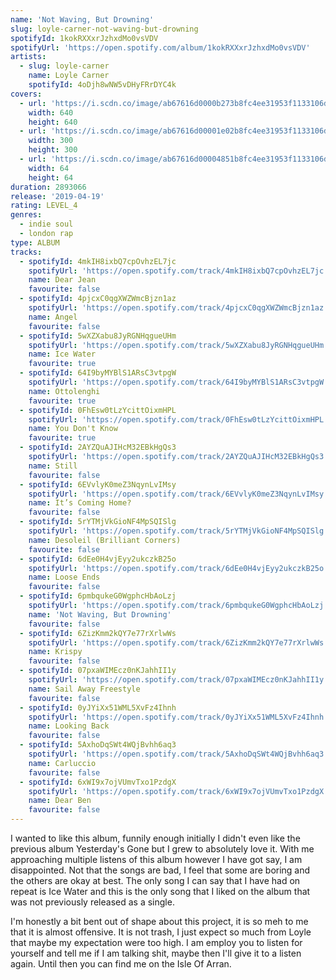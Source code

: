 ```yaml
---
name: 'Not Waving, But Drowning'
slug: loyle-carner-not-waving-but-drowning
spotifyId: 1kokRXXxrJzhxdMo0vsVDV
spotifyUrl: 'https://open.spotify.com/album/1kokRXXxrJzhxdMo0vsVDV'
artists:
  - slug: loyle-carner
    name: Loyle Carner
    spotifyId: 4oDjh8wNW5vDHyFRrDYC4k
covers:
  - url: 'https://i.scdn.co/image/ab67616d0000b273b8fc4ee31953f1133106d64a'
    width: 640
    height: 640
  - url: 'https://i.scdn.co/image/ab67616d00001e02b8fc4ee31953f1133106d64a'
    width: 300
    height: 300
  - url: 'https://i.scdn.co/image/ab67616d00004851b8fc4ee31953f1133106d64a'
    width: 64
    height: 64
duration: 2893066
release: '2019-04-19'
rating: LEVEL_4
genres:
  - indie soul
  - london rap
type: ALBUM
tracks:
  - spotifyId: 4mkIH8ixbQ7cpOvhzEL7jc
    spotifyUrl: 'https://open.spotify.com/track/4mkIH8ixbQ7cpOvhzEL7jc'
    name: Dear Jean
    favourite: false
  - spotifyId: 4pjcxC0qgXWZWmcBjzn1az
    spotifyUrl: 'https://open.spotify.com/track/4pjcxC0qgXWZWmcBjzn1az'
    name: Angel
    favourite: false
  - spotifyId: 5wXZXabu8JyRGNHqgueUHm
    spotifyUrl: 'https://open.spotify.com/track/5wXZXabu8JyRGNHqgueUHm'
    name: Ice Water
    favourite: true
  - spotifyId: 64I9byMYBlS1ARsC3vtpgW
    spotifyUrl: 'https://open.spotify.com/track/64I9byMYBlS1ARsC3vtpgW'
    name: Ottolenghi
    favourite: true
  - spotifyId: 0FhEsw0tLzYcittOixmHPL
    spotifyUrl: 'https://open.spotify.com/track/0FhEsw0tLzYcittOixmHPL'
    name: You Don't Know
    favourite: true
  - spotifyId: 2AYZQuAJIHcM32EBkHgQs3
    spotifyUrl: 'https://open.spotify.com/track/2AYZQuAJIHcM32EBkHgQs3'
    name: Still
    favourite: false
  - spotifyId: 6EVvlyK0meZ3NqynLvIMsy
    spotifyUrl: 'https://open.spotify.com/track/6EVvlyK0meZ3NqynLvIMsy'
    name: It’s Coming Home?
    favourite: false
  - spotifyId: 5rYTMjVkGioNF4MpSQISlg
    spotifyUrl: 'https://open.spotify.com/track/5rYTMjVkGioNF4MpSQISlg'
    name: Desoleil (Brilliant Corners)
    favourite: false
  - spotifyId: 6dEe0H4vjEyy2ukczkB25o
    spotifyUrl: 'https://open.spotify.com/track/6dEe0H4vjEyy2ukczkB25o'
    name: Loose Ends
    favourite: false
  - spotifyId: 6pmbqukeG0WgphcHbAoLzj
    spotifyUrl: 'https://open.spotify.com/track/6pmbqukeG0WgphcHbAoLzj'
    name: 'Not Waving, But Drowning'
    favourite: false
  - spotifyId: 6ZizKmm2kQY7e77rXrlwWs
    spotifyUrl: 'https://open.spotify.com/track/6ZizKmm2kQY7e77rXrlwWs'
    name: Krispy
    favourite: false
  - spotifyId: 07pxaWIMEcz0nKJahhII1y
    spotifyUrl: 'https://open.spotify.com/track/07pxaWIMEcz0nKJahhII1y'
    name: Sail Away Freestyle
    favourite: false
  - spotifyId: 0yJYiXx51WML5XvFz4Ihnh
    spotifyUrl: 'https://open.spotify.com/track/0yJYiXx51WML5XvFz4Ihnh'
    name: Looking Back
    favourite: false
  - spotifyId: 5AxhoDqSWt4WQjBvhh6aq3
    spotifyUrl: 'https://open.spotify.com/track/5AxhoDqSWt4WQjBvhh6aq3'
    name: Carluccio
    favourite: false
  - spotifyId: 6xWI9x7ojVUmvTxo1PzdgX
    spotifyUrl: 'https://open.spotify.com/track/6xWI9x7ojVUmvTxo1PzdgX'
    name: Dear Ben
    favourite: false
---
```

I wanted to like this album, funnily enough initially I didn't even like the previous album
Yesterday's Gone but I grew to absolutely love it. With me approaching multiple listens of
this album however I have got say, I am disappointed. Not that the songs are bad, I feel
that some are boring and the others are okay at best. The only song I can say that I have
had on repeat is Ice Water and this is the only song that I liked on the album that was
not previously released as a single.

I'm honestly a bit bent out of shape about this project, it is so meh to me that it is almost
offensive. It is not trash, I just expect so much from Loyle that maybe my expectation were
too high. I am employ you to listen for yourself and tell me if I am talking shit, maybe
then I'll give it to a listen again. Until then you can find me on the Isle Of Arran.
